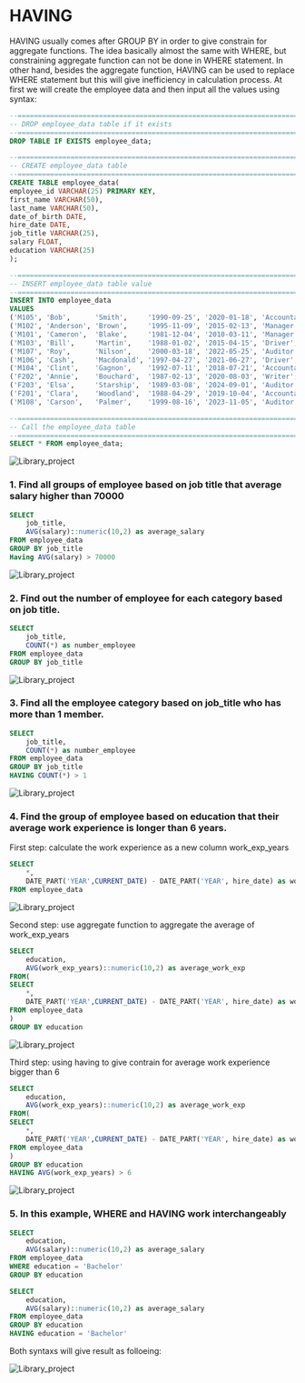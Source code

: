 # HAVING

HAVING usually comes after GROUP BY in order to give constrain for aggregate functions. The idea basically almost the same with WHERE, but constraining aggregate function can not be done in WHERE statement. In other hand, besides the aggregate function, HAVING can be used to replace WHERE statement but this will give inefficiency in calculation process. At first we will create the employee data and then input all the values using syntax:

```sql
--=================================================================================
-- DROP employee_data table if it exists
--=================================================================================
DROP TABLE IF EXISTS employee_data;

--=================================================================================
-- CREATE employee_data table 
--=================================================================================
CREATE TABLE employee_data(
employee_id VARCHAR(25) PRIMARY KEY,
first_name VARCHAR(50),
last_name VARCHAR(50),
date_of_birth DATE,
hire_date DATE,
job_title VARCHAR(25),
salary FLOAT,
education VARCHAR(25)
);

--=================================================================================
-- INSERT employee_data table value
--=================================================================================
INSERT INTO employee_data
VALUES 
('M105', 'Bob',      'Smith',     '1990-09-25', '2020-01-18', 'Accountant', 80000, 'Bachelor'),
('M102', 'Anderson', 'Brown',     '1995-11-09', '2015-02-13', 'Manager',    90000, 'Magister'),
('M101', 'Cameron',  'Blake',     '1981-12-04', '2010-03-11', 'Manager',    85000, 'Bachelor'),
('M103', 'Bill',     'Martin',    '1988-01-02', '2015-04-15', 'Driver',     50000, 'High School'),
('M107', 'Roy',      'Nilson',    '2000-03-18', '2022-05-25', 'Auditor',    80000, 'Bachelor'),
('M106', 'Cash',     'Macdonald', '1997-04-27', '2021-06-27', 'Driver',     60000, 'High School'),
('M104', 'Clint',    'Gagnon',    '1992-07-11', '2018-07-21', 'Accountant', 75000, 'Bachelor'),
('F202', 'Annie',    'Bouchard',  '1987-02-13', '2020-08-03', 'Writer',     65000, 'High School'),
('F203', 'Elsa',     'Starship',  '1989-03-08', '2024-09-01', 'Auditor',    65000, 'Bachelor'),
('F201', 'Clara',    'Woodland',  '1988-04-29', '2019-10-04', 'Accountant', 70000, 'Bachelor'),
('M108', 'Carson',   'Palmer',    '1999-08-16', '2023-11-05', 'Auditor',    75000, 'Magister');

--=================================================================================
-- Call the employee_data table
--=================================================================================
SELECT * FROM employee_data;
```

![Library_project](https://github.com/imdwipayana/PostgreSQL/blob/main/SQL%20Introduction/HAVING/image/employee_data.png)


### 1. Find all groups of employee based on job title that average salary higher than 70000

```sql
SELECT 
	job_title,
	AVG(salary)::numeric(10,2) as average_salary
FROM employee_data
GROUP BY job_title
Having AVG(salary) > 70000
```
![Library_project](https://github.com/imdwipayana/PostgreSQL/blob/main/SQL%20Introduction/HAVING/image/number1.png)

### 2. Find out the number of employee for each category based on job title.

```sql
SELECT 
	job_title,
	COUNT(*) as number_employee
FROM employee_data
GROUP BY job_title
```
![Library_project](https://github.com/imdwipayana/PostgreSQL/blob/main/SQL%20Introduction/HAVING/image/number2.png)

### 3. Find all the employee category based on job_title who has more than 1 member.

```sql
SELECT 
	job_title,
	COUNT(*) as number_employee
FROM employee_data
GROUP BY job_title
HAVING COUNT(*) > 1
```
![Library_project](https://github.com/imdwipayana/PostgreSQL/blob/main/SQL%20Introduction/HAVING/image/number3.png)

### 4. Find the group of employee based on education that their average work experience is longer than 6 years.

First step: calculate the work experience as a new column work_exp_years
```sql
SELECT
	*,
	DATE_PART('YEAR',CURRENT_DATE) - DATE_PART('YEAR', hire_date) as work_exp_years
FROM employee_data
```
![Library_project](https://github.com/imdwipayana/PostgreSQL/blob/main/SQL%20Introduction/HAVING/image/number4step1.png)

Second step: use aggregate function to aggregate the average of work_exp_years
```sql
SELECT
	education,
	AVG(work_exp_years)::numeric(10,2) as average_work_exp
FROM(
SELECT
	*,
	DATE_PART('YEAR',CURRENT_DATE) - DATE_PART('YEAR', hire_date) as work_exp_years
FROM employee_data
)
GROUP BY education
```
![Library_project](https://github.com/imdwipayana/PostgreSQL/blob/main/SQL%20Introduction/HAVING/image/number4step2.png)

Third step: using having to give contrain for average work experience bigger than 6
```sql
SELECT
	education,
	AVG(work_exp_years)::numeric(10,2) as average_work_exp
FROM(
SELECT
	*,
	DATE_PART('YEAR',CURRENT_DATE) - DATE_PART('YEAR', hire_date) as work_exp_years
FROM employee_data
)
GROUP BY education
HAVING AVG(work_exp_years) > 6
```
![Library_project](https://github.com/imdwipayana/PostgreSQL/blob/main/SQL%20Introduction/HAVING/image/number4step3.png)


### 5. In this example, WHERE and HAVING work interchangeably

```sql
SELECT
	education,
	AVG(salary)::numeric(10,2) as average_salary
FROM employee_data
WHERE education = 'Bachelor' 
GROUP BY education
```

```sql
SELECT
	education,
	AVG(salary)::numeric(10,2) as average_salary
FROM employee_data
GROUP BY education
HAVING education = 'Bachelor'
```
Both syntaxs will give result as folloeing:

![Library_project](https://github.com/imdwipayana/PostgreSQL/blob/main/SQL%20Introduction/HAVING/image/number5.png)
